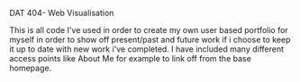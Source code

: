 DAT 404- Web Visualisation

This is all code I've used in order to create my own user based portfolio for myself in order to show off present/past and future work if i choose to keep it up to date with new work i've completed. I have included many different access points like About Me for example to link off from the base homepage.
